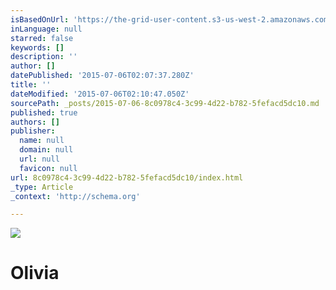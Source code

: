 ```yaml
---
isBasedOnUrl: 'https://the-grid-user-content.s3-us-west-2.amazonaws.com/bf65ffdb-05ba-4d6f-ae09-b790edb0ade6.JPG'
inLanguage: null
starred: false
keywords: []
description: ''
author: []
datePublished: '2015-07-06T02:07:37.280Z'
title: ''
dateModified: '2015-07-06T02:10:47.050Z'
sourcePath: _posts/2015-07-06-8c0978c4-3c99-4d22-b782-5fefacd5dc10.md
published: true
authors: []
publisher:
  name: null
  domain: null
  url: null
  favicon: null
url: 8c0978c4-3c99-4d22-b782-5fefacd5dc10/index.html
_type: Article
_context: 'http://schema.org'

---
```

![](https://the-grid-user-content.s3-us-west-2.amazonaws.com/bf65ffdb-05ba-4d6f-ae09-b790edb0ade6.JPG)

# Olivia
